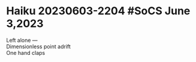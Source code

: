 # Haiku 20230603-2204 #SoCS June 3,2023  

Left alone —  
Dimensionless point adrift  
One hand claps  
  
